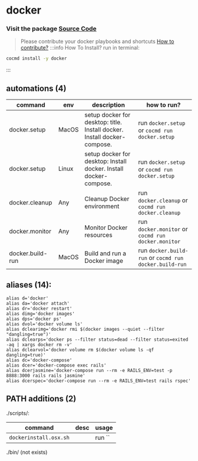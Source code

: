 # docker
### Visit the package [ Source Code ](https://github.com/cocmd/hub/tree/master/packages/docker)
> Please contribute your docker playbooks and shortcuts
> [How to contribute?](https://github.com/cocmd/hub/blob/master/CONTRIBUTING.md)
:::info How To Install?
run in terminal:
```bash
cocmd install -y docker
```
:::
## automations (4)
| command | env | description | how to run? |
| --- | --- | --- | --- |
| docker.setup | MacOS | setup docker for desktop: title. Install docker. Install docker-compose.  | run `docker.setup` or `cocmd run docker.setup` |
| docker.setup | Linux | setup docker for desktop: Install docker. Install docker-compose.  | run `docker.setup` or `cocmd run docker.setup` |
| docker.cleanup | Any | Cleanup Docker environment | run `docker.cleanup` or `cocmd run docker.cleanup` |
| docker.monitor | Any | Monitor Docker resources | run `docker.monitor` or `cocmd run docker.monitor` |
| docker.build-run | MacOS | Build and run a Docker image | run `docker.build-run` or `cocmd run docker.build-run` |

## aliases (14):
```
alias d='docker'
alias da='docker attach'
alias dr='docker restart'
alias dimg='docker images'
alias dps='docker ps'
alias dvol='docker volume ls'
alias dclearimg='docker rmi $(docker images --quiet --filter "dangling=true")'
alias dclearps='docker ps --filter status=dead --filter status=exited -aq | xargs docker rm -v'
alias dclearvol='docker volume rm $(docker volume ls -qf dangling=true)'
alias dc='docker-compose'
alias dcer='docker-compose exec rails'
alias dcerjasmine='docker-compose run --rm -e RAILS_ENV=test -p 8888:3000 rails rails jasmine'
alias dcerspec='docker-compose run --rm -e RAILS_ENV=test rails rspec'

```
## PATH additions (2)
./scripts/:

| command | desc | usage 
| --- | --- | --- |
| `dockerinstall.osx.sh` |  | run `` |
./bin/ (not exists)
